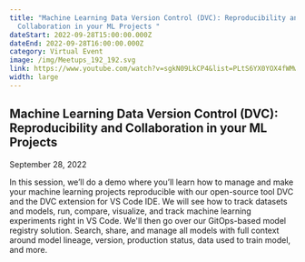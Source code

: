 ```yaml
---
title: "Machine Learning Data Version Control (DVC): Reproducibility and
  Collaboration in your ML Projects "
dateStart: 2022-09-28T15:00:00.000Z
dateEnd: 2022-09-28T16:00:00.000Z
category: Virtual Event
image: /img/Meetups_192_192.svg
link: https://www.youtube.com/watch?v=sgkN09LkCP4&list=PLtS6YX0YOX4fWMwKbp9blyI1GLdXlbWjY&index=1
width: large
---
```

## Machine Learning Data Version Control (DVC): Reproducibility and Collaboration in your ML Projects

September 28, 2022

In this session, we’ll do a demo where you’ll learn how to manage and make your machine learning projects reproducible with our open-source tool DVC and the DVC extension for VS Code IDE. We will see how to track datasets and models, run, compare, visualize, and track machine learning experiments right in VS Code. We'll then go over our GitOps-based model registry solution. Search, share, and manage all models with full context around model lineage, version, production status, data used to train model, and more.